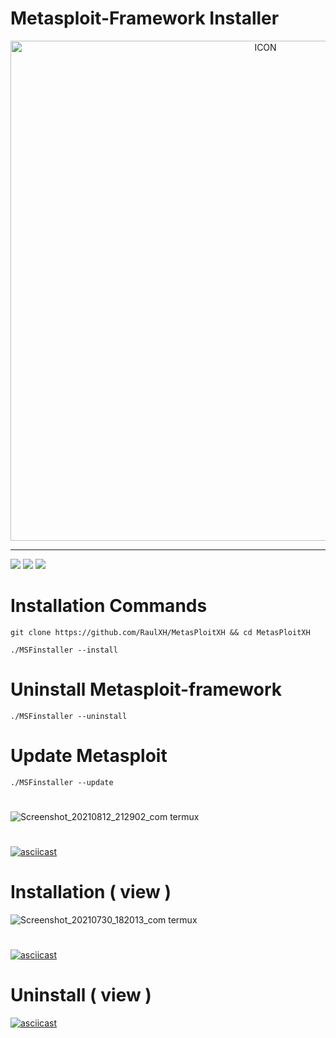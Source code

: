 # Metasploit-Framework Installer
<p align="center"><img src="https://www.diegomacedo.com.br/wp-content/uploads/2016/09/Metasploit-msf.png" alt="ICON" align="center" border="0" width="800" height="auto"></p>
<hr>

![](https://img.shields.io/github/stars/RaulXH/MetasPloitXH?style=flat-square&logo=Github) ![](https://badges.pufler.dev/visits/RaulXH/MetasPloitXH?style=flat-square&logo=Github) ![](https://img.shields.io/badge/Metasploit-Termux-green?style=for-the-badge&logo=Github)

# Installation Commands
```
git clone https://github.com/RaulXH/MetasPloitXH && cd MetasPloitXH

./MSFinstaller --install
```

# Uninstall Metasploit-framework
```
./MSFinstaller --uninstall

```
# Update Metasploit
```
./MSFinstaller --update
```
#
![Screenshot_20210812_212902_com termux](https://user-images.githubusercontent.com/77165035/129297110-3cb7d27a-929f-4c67-b84f-8cc7a1ca3dfc.jpg)
#
[![asciicast](https://asciinema.org/a/a72dzFZJu9Cu1vxmaEmTMh9wd.svg)](https://asciinema.org/a/a72dzFZJu9Cu1vxmaEmTMh9wd)
# Installation ( view )
![Screenshot_20210730_182013_com termux](https://user-images.githubusercontent.com/77165035/127720476-44764eda-d4fc-487e-955b-d9f521c52191.jpg)
#
[![asciicast](https://asciinema.org/a/sqn1hEZxMv3EPggjYYUySdVDI.svg)](https://asciinema.org/a/sqn1hEZxMv3EPggjYYUySdVDI)

# Uninstall ( view )
[![asciicast](https://asciinema.org/a/juu5bngoPmiUUSugmEKvacGiJ.svg)](https://asciinema.org/a/juu5bngoPmiUUSugmEKvacGiJ)
